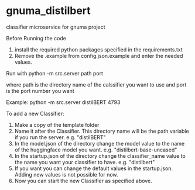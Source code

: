# gnuma_distilbert
classifier microservice for gnuma project

Before Running the code
1) install the required python packages specified in the requirements.txt
2) Remove the .example from config.json.example and enter the needed values.

Run with 
	python -m src.server path port

where path is the directory name of the calssifier you want to use
and port is the port number you want

Example: 
	python -m src.server distilBERT 4793

To add a new Classifier:
1) Make a copy of the template folder
2) Name it after the Classifier. This directory name will be the path variable if you run the server. e.g. "distilBERT"
3) In the model.json of the directory change the model value to the name of the huggingface model you want. e.g. "distilbert-base-uncased"
4) In the startup.json of the directory change the classifier_name value to the name you want your classifier to have. e.g. "distilbert"
5) If you want you can change the default values in the startup.json. Adding new values is not possible for now.
6) Now you can start the new Classifier as specified above.